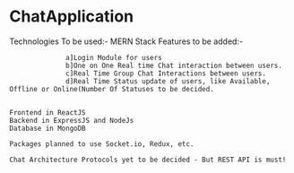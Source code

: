# ChatApplication

Technologies To be used:- MERN Stack
Features to be added:- 

                  a]Login Module for users
                  b]One on One Real time Chat interaction between users.
                  c]Real Time Group Chat Interactions between users.
                  d]Real Time Status update of users, like Available, Offline or Online(Number Of Statuses to be decided.


    Frontend in ReactJS
    Backend in ExpressJS and NodeJs
    Database in MongoDB

    Packages planned to use Socket.io, Redux, etc.

    Chat Architecture Protocols yet to be decided - But REST API is must!
